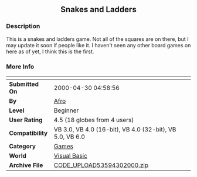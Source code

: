 ﻿<div align="center">

## Snakes and Ladders


</div>

### Description

This is a snakes and ladders game. Not all of the squares are on there, but I may update it soon if people like it. I haven't seen any other board games on here as of yet, I think this is the first.
 
### More Info
 


<span>             |<span>
---                |---
**Submitted On**   |2000-04-30 04:58:56
**By**             |[Afro](https://github.com/Planet-Source-Code/PSCIndex/blob/master/ByAuthor/afro.md)
**Level**          |Beginner
**User Rating**    |4.5 (18 globes from 4 users)
**Compatibility**  |VB 3\.0, VB 4\.0 \(16\-bit\), VB 4\.0 \(32\-bit\), VB 5\.0, VB 6\.0
**Category**       |[Games](https://github.com/Planet-Source-Code/PSCIndex/blob/master/ByCategory/games__1-38.md)
**World**          |[Visual Basic](https://github.com/Planet-Source-Code/PSCIndex/blob/master/ByWorld/visual-basic.md)
**Archive File**   |[CODE\_UPLOAD53594302000\.zip](https://github.com/Planet-Source-Code/afro-snakes-and-ladders__1-7702/archive/master.zip)








